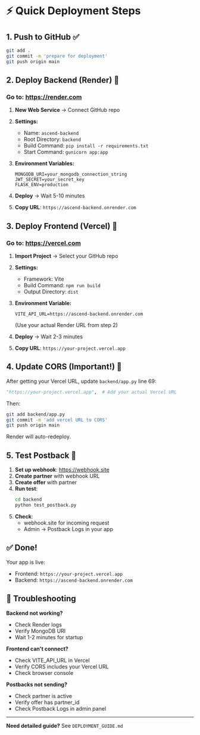 # ⚡ Quick Deployment Steps

## 1. Push to GitHub ✅
```bash
git add .
git commit -m 'prepare for deployment'
git push origin main
```

## 2. Deploy Backend (Render) 🔧

### Go to: https://render.com

1. **New Web Service** → Connect GitHub repo
2. **Settings:**
   - Name: `ascend-backend`
   - Root Directory: `backend`
   - Build Command: `pip install -r requirements.txt`
   - Start Command: `gunicorn app:app`

3. **Environment Variables:**
   ```
   MONGODB_URI=your_mongodb_connection_string
   JWT_SECRET=your_secret_key
   FLASK_ENV=production
   ```

4. **Deploy** → Wait 5-10 minutes
5. **Copy URL**: `https://ascend-backend.onrender.com`

## 3. Deploy Frontend (Vercel) 🚀

### Go to: https://vercel.com

1. **Import Project** → Select your GitHub repo
2. **Settings:**
   - Framework: Vite
   - Build Command: `npm run build`
   - Output Directory: `dist`

3. **Environment Variable:**
   ```
   VITE_API_URL=https://ascend-backend.onrender.com
   ```
   (Use your actual Render URL from step 2)

4. **Deploy** → Wait 2-3 minutes
5. **Copy URL**: `https://your-project.vercel.app`

## 4. Update CORS (Important!) 🔐

After getting your Vercel URL, update `backend/app.py` line 69:

```python
"https://your-project.vercel.app",  # Add your actual Vercel URL
```

Then:
```bash
git add backend/app.py
git commit -m 'add vercel URL to CORS'
git push origin main
```

Render will auto-redeploy.

## 5. Test Postback 🧪

1. **Set up webhook**: https://webhook.site
2. **Create partner** with webhook URL
3. **Create offer** with partner
4. **Run test**:
   ```bash
   cd backend
   python test_postback.py
   ```
5. **Check**:
   - webhook.site for incoming request
   - Admin → Postback Logs in your app

## ✅ Done!

Your app is live:
- Frontend: `https://your-project.vercel.app`
- Backend: `https://ascend-backend.onrender.com`

## 🐛 Troubleshooting

**Backend not working?**
- Check Render logs
- Verify MongoDB URI
- Wait 1-2 minutes for startup

**Frontend can't connect?**
- Check VITE_API_URL in Vercel
- Verify CORS includes your Vercel URL
- Check browser console

**Postbacks not sending?**
- Check partner is active
- Verify offer has partner_id
- Check Postback Logs in admin panel

---

**Need detailed guide?** See `DEPLOYMENT_GUIDE.md`
